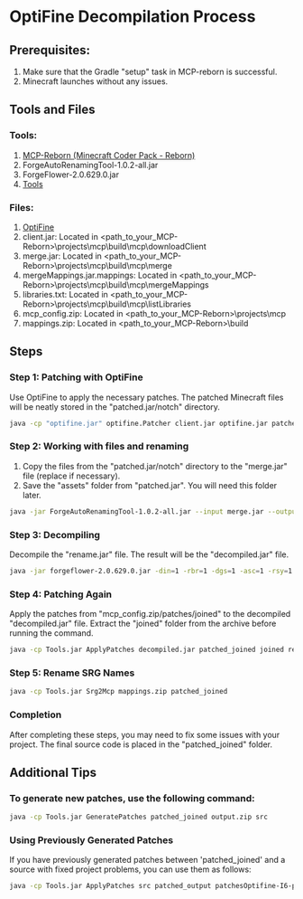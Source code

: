 # OptiFine Decompilation Process

## Prerequisites:

1. Make sure that the Gradle "setup" task in MCP-reborn is successful.
2. Minecraft launches without any issues.

## Tools and Files

### Tools:

1. [MCP-Reborn (Minecraft Coder Pack - Reborn)](https://github.com/Hexeption/MCP-Reborn)
2. ForgeAutoRenamingTool-1.0.2-all.jar
3. ForgeFlower-2.0.629.0.jar
4. [Tools](https://github.com/0deans/Tools)

### Files:

1. [OptiFine](https://www.optifine.net/downloads)
2. client.jar: Located in <path_to_your_MCP-Reborn>\projects\mcp\build\mcp\downloadClient
3. merge.jar: Located in <path_to_your_MCP-Reborn>\projects\mcp\build\mcp\merge
4. mergeMappings.jar.mappings: Located in <path_to_your_MCP-Reborn>\projects\mcp\build\mcp\mergeMappings
5. libraries.txt: Located in <path_to_your_MCP-Reborn>\projects\mcp\build\mcp\listLibraries
6. mcp_config.zip: Located in <path_to_your_MCP-Reborn>\projects\mcp
7. mappings.zip: Located in <path_to_your_MCP-Reborn>\build

## Steps

### Step 1: Patching with OptiFine

Use OptiFine to apply the necessary patches. The patched Minecraft files will be neatly stored in the "patched.jar/notch" directory.

```bash
java -cp "optifine.jar" optifine.Patcher client.jar optifine.jar patched.jar
```

### Step 2: Working with files and renaming

1. Copy the files from the "patched.jar/notch" directory to the "merge.jar" file (replace if necessary).
2. Save the "assets" folder from "patched.jar". You will need this folder later.

```bash
java -jar ForgeAutoRenamingTool-1.0.2-all.jar --input merge.jar --output rename.jar --map mergeMappings.jar --cfg libraries.txt --ann-fix --ids-fix --src-fix --record-fix
```

### Step 3: Decompiling

Decompile the "rename.jar" file. The result will be the "decompiled.jar" file.

```bash
java -jar forgeflower-2.0.629.0.jar -din=1 -rbr=1 -dgs=1 -asc=1 -rsy=1 -iec=1 -jvn=1 -isl=0 -iib=1 -bsm=1 -dcl=1 -log=TRACE -cfg libraries.txt rename.jar decompiled.jar
```

### Step 4: Patching Again

Apply the patches from "mcp_config.zip/patches/joined" to the decompiled "decompiled.jar" file.
Extract the "joined" folder from the archive before running the command.

```bash
java -cp Tools.jar ApplyPatches decompiled.jar patched_joined joined rejects_joined
```

### Step 5: Rename SRG Names

```bash 
java -cp Tools.jar Srg2Mcp mappings.zip patched_joined
```

### Completion

After completing these steps, you may need to fix some issues with your project.
The final source code is placed in the "patched_joined" folder.

## Additional Tips

### To generate new patches, use the following command:

```bash
java -cp Tools.jar GeneratePatches patched_joined output.zip src
```

### Using Previously Generated Patches

If you have previously generated patches between 'patched_joined' and a source with fixed project problems, you can use them as follows:

```bash
java -cp Tools.jar ApplyPatches src patched_output patchesOptifine-I6-pre6 rejects_optifine
```

